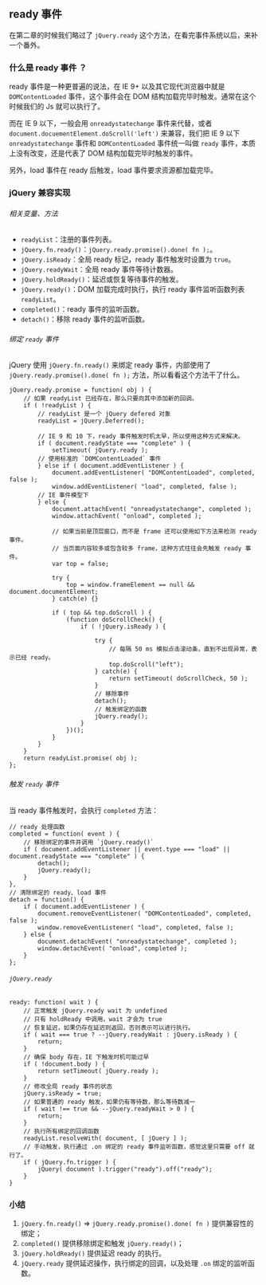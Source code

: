 ## ready 事件

在第二章的时候我们略过了 `jQuery.ready` 这个方法，在看完事件系统以后，来补一个番外。

### 什么是 ready 事件 ？

ready 事件是一种更普遍的说法，在 IE 9+ 以及其它现代浏览器中就是 `DOMContentLoaded` 事件，这个事件会在 DOM 结构加载完毕时触发。通常在这个时候我们的 Js 就可以执行了。

而在 IE 9 以下，一般会用 `onreadystatechange` 事件来代替，或者 `document.docuementElement.doScroll('left')` 来兼容，我们把 IE 9 以下 `onreadystatechange` 事件和 `DOMContentLoaded` 事件统一叫做 `ready` 事件，本质上没有改变，还是代表了 DOM 结构加载完毕时触发的事件。

另外，load 事件在 ready 后触发，load 事件要求资源都加载完毕。

### jQuery 兼容实现

###### 相关变量、方法

- `readyList`：注册的事件列表。
- `jQuery.fn.ready()`：`jQuery.ready.promise().done( fn );`。
- `jQuery.isReady`：全局 ready 标记，ready 事件触发时设置为 `true`。
- `jQuery.readyWait`：全局 ready 事件等待计数器。
- `jQuery.holdReady()`：延迟或恢复等待事件的触发。
- `jQuery.ready()`：DOM 加载完成时执行，执行 ready 事件监听函数列表 `readyList`。
- `completed()`：ready 事件的监听函数。
- `detach()`：移除 ready 事件的监听函数。

###### 绑定 `ready` 事件

jQuery 使用 `jQuery.fn.ready()` 来绑定 ready 事件，内部使用了 `jQuery.ready.promise().done( fn );` 方法，所以看看这个方法干了什么。

```
jQuery.ready.promise = function( obj ) {
	// 如果 readyList 已经存在，那么只要向其中添加新的回调。
	if ( !readyList ) {
		// readyList 是一个 jQuery defered 对象
		readyList = jQuery.Deferred();

		// IE 9 和 10 下，ready 事件触发时机太早，所以使用这种方式来解决。
		if ( document.readyState === "complete" ) {
			setTimeout( jQuery.ready );
		// 使用标准的 `DOMContentLoaded` 事件
		} else if ( document.addEventListener ) {
			document.addEventListener( "DOMContentLoaded", completed, false );
			window.addEventListener( "load", completed, false );
		// IE 事件模型下
		} else {
			document.attachEvent( "onreadystatechange", completed );
			window.attachEvent( "onload", completed );

			// 如果当前是顶层窗口，而不是 frame 还可以使用如下方法来检测 ready 事件。
			// 当页面内容较多或包含较多 frame，这种方式往往会先触发 ready 事件。
			var top = false;

			try {
				top = window.frameElement == null && document.documentElement;
			} catch(e) {}

			if ( top && top.doScroll ) {
				(function doScrollCheck() {
					if ( !jQuery.isReady ) {

						try {
							// 每隔 50 ms 模拟点击滚动条，直到不出现异常，表示已经 ready。
							top.doScroll("left");
						} catch(e) {
							return setTimeout( doScrollCheck, 50 );
						}
						// 移除事件 
						detach();
						// 触发绑定的函数
						jQuery.ready();
					}
				})();
			}
		}
	}
	return readyList.promise( obj );
};
```

###### 触发 `ready` 事件

当 ready 事件触发时，会执行 `completed` 方法：

```
// ready 处理函数
completed = function( event ) {
	// 移除绑定的事件并调用 `jQuery.ready()`
	if ( document.addEventListener || event.type === "load" || document.readyState === "complete" ) {
		detach();
		jQuery.ready();
	}
},
// 清除绑定的 ready、load 事件
detach = function() {
	if ( document.addEventListener ) {
		document.removeEventListener( "DOMContentLoaded", completed, false );
		window.removeEventListener( "load", completed, false );
	} else {
		document.detachEvent( "onreadystatechange", completed );
		window.detachEvent( "onload", completed );
	}
};
```

###### `jQuery.ready`

```
ready: function( wait ) {
	// 正常触发 jQuery.ready wait 为 undefined
	// 只有 holdReady 中调用，wait 才会为 true
	// 恢复延迟，如果仍存在延迟则返回，否则表示可以进行执行。
	if ( wait === true ? --jQuery.readyWait : jQuery.isReady ) {
		return;
	}
	// 确保 body 存在，IE 下触发时机可能过早
	if ( !document.body ) {
		return setTimeout( jQuery.ready );
	}
	// 修改全局 ready 事件的状态
	jQuery.isReady = true;
	// 如果普通的 ready 触发，如果仍有等待数，那么等待数减一
	if ( wait !== true && --jQuery.readyWait > 0 ) {
		return;
	}
	// 执行所有绑定的回调函数
	readyList.resolveWith( document, [ jQuery ] );
	// 手动触发，执行通过 .on 绑定的 ready 事件监听函数，感觉这里只需要 off 就行了。
	if ( jQuery.fn.trigger ) {
		jQuery( document ).trigger("ready").off("ready");
	}
}
```

### 小结

1. `jQuery.fn.ready()` => `jQuery.ready.promise().done( fn )` 提供兼容性的绑定；
2. `completed()` 提供移除绑定和触发 `jQuery.ready()`；
3. `jQuery.holdReady()` 提供延迟 ready 的执行。
4. `jQuery.ready` 提供延迟操作，执行绑定的回调，以及处理 `.on` 绑定的监听函数。